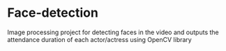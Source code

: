 # Face-detection
Image processing project for detecting faces in the video and outputs the attendance duration of each actor/actress using OpenCV library
